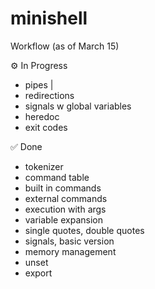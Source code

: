# minishell

Workflow (as of March 15)

⚙ In Progress
- pipes |
- redirections
- signals w global variables
- heredoc
- exit codes


✅ Done
- tokenizer
- command table
- built in commands
- external commands
- execution with args
- variable expansion
- single quotes, double quotes
- signals, basic version
- memory management
- unset
- export
